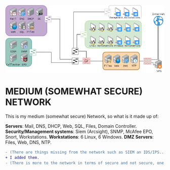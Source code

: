![This is my medium network :)](/Pictures/Final_Mission/MediumNetworkNew.png)

# MEDIUM (SOMEWHAT SECURE) NETWORK

This is my medium (somewhat secure) Network, so what is it made up of:
 
**Servers**: Mail, DNS, DHCP, Web, SQL, Files, Domain Controller.
**Security/Management systems**: Siem (Arcsight), SNMP, McAfee EPO, Snort, Workstations.
**Workstations**: 6 Linux, 6 Windows.
**DMZ Servers**: Files, Web, DNS, NTP.


    
```diff
- (There are things missing from the network such as SIEM an IDS/IPS...)
+ I added them.
- (There is more to the network in terms of secure and not secure, one example is the DC should be in its own segment please sit and look at it again and make two colums for secure and not secure and fill them again pay more attention this time)
```
